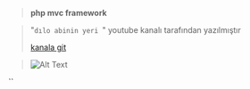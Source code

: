 >**php mvc framework** 

>"`dılo abinin yeri `" youtube kanalı tarafından yazılmıştır
>
>[kanala git](https://www.youtube.com/user/isanbulx)

>![Alt Text](https://cdn.lynda.com/courses/315196-635618397880493050_338x600_thumb.jpg "Optional title")




``